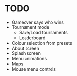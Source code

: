 # TODO
- Gameover says who wins
- Tournament mode
  - Save/Load tournaments
  - Leaderboard
- Colour selection from presets
- About screen
- Splash screen
- Menu animations
- Maps
- Mouse menu controls

